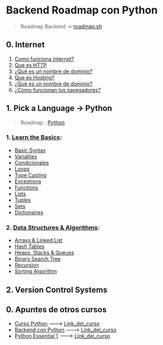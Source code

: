 # Backend Roadmap con Python

> Roadmap Backend -> [roadmap.sh](https://roadmap.sh/backend)

## 0. Internet

1. [Como funciona internet?](0_Internet/1_Como_Funciona_Internet.md)
2. [Que es HTTP](0_Internet/2_Que_es_HTTP.md)
3. [¿Qué es un nombre de dominio?](0_Internet/3_Que_es_un_nombre_de_dominio.md)
4. [Que es Hosting?](0_Internet/4_Hosting.md)
5. [¿Qué es un nombre de dominio?](0_Internet/5_Que_es_DNS.md)
6. [¿Cómo funcionan los navegadores?](0_Internet/6_Cómo_funcionan_los_navegadores.md)

## 1. Pick a Language -> Python

> Roadmap : [Python](https://roadmap.sh/python)

### 1. [Learn the Basics](1_Python_Dev/1_Learn_the_Basics):

- [Basic Syntax](1_Python_Dev/1_Learn_the_Basics/1_BasicSyntax)
- [Variables](1_Python_Dev/1_Learn_the_Basics/2_Variables)
- [Condicionales](1_Python_Dev/1_Learn_the_Basics/3_Conditionals)
- [Loops](1_Python_Dev/1_Learn_the_Basics/4_Loops)
- [Type Casting](1_Python_Dev/1_Learn_the_Basics/5_Type_Casting)
- [Exceptions](1_Python_Dev/1_Learn_the_Basics/6_Exceptions)
- [Functions](1_Python_Dev/1_Learn_the_Basics/7_Functions)
- [Lists](1_Python_Dev/1_Learn_the_Basics/8_Listas)
- [Tuples](1_Python_Dev/1_Learn_the_Basics/9_Tuplas)
- [Sets](1_Python_Dev/1_Learn_the_Basics/10_Sets)
- [Dictionaries](1_Python_Dev/1_Learn_the_Basics/11_Dictionaries)

### 2. [Data Structures & Algorithms](1_Python_Dev/2_Data_Structures_Algorithms):

- [Arrays & Linked List](1_Python_Dev/2_Data_Structures_Algorithms/1_Arrays_Linked_List)
- [Hash Tables]()
- [Heaps, Stacks & Queues]()
- [Binary Search Tree]()
- [Recursion]()
- [Sorting Algorithm]()

## 2. Version Control Systems


## 0. Apuntes de otros cursos

- [Curso Python](0_ApunteDeCursos/CursoPython) ---> [Link_del_curso](https://codigofacilito.com/cursos/python-profesional)
- [Backend con Python](0_ApunteDeCursos/BackendConPython) ---> [Link_del_curso](https://codigofacilito.com/programas/backend-python-g2)
- [Python Essential 1](0_ApunteDeCursos/Python_Essentials_1) ---> [Link_del_curso](https://pythoninstitute.org/python-essentials-1)